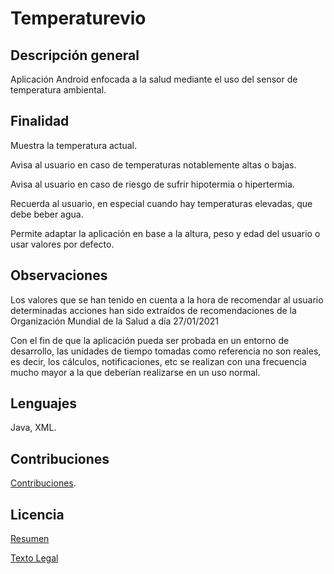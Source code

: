 # Temperaturevio

## Descripción general

Aplicación Android enfocada a la salud mediante el uso del sensor de temperatura ambiental.

## Finalidad

Muestra la temperatura actual.

Avisa al usuario en caso de temperaturas notablemente altas o bajas.

Avisa al usuario en caso de riesgo de sufrir hipotermia o hipertermia.

Recuerda al usuario, en especial cuando hay temperaturas elevadas, que debe beber agua.

Permite adaptar la aplicación en base a la altura, peso y edad del usuario o usar valores por defecto.

## Observaciones

Los valores que se han tenido en cuenta a la hora de recomendar al usuario determinadas acciones han sido extraídos de recomendaciones de la Organización Mundial de la Salud a día 27/01/2021

Con el fin de que la aplicación pueda ser probada en un entorno de desarrollo, las unidades de tiempo tomadas como referencia no son reales, es decir, los cálculos, notificaciones, etc se realizan con una frecuencia mucho mayor a la que deberían realizarse en un uso normal.

## Lenguajes

Java, XML.

## Contribuciones

[Contribuciones](https://github.com/Ivanobix/Temperaturevio/issues).

## Licencia

[Resumen](https://creativecommons.org/licenses/by-nc/4.0/deed.es)

[Texto Legal](https://creativecommons.org/licenses/by-nc/4.0/legalcode.es)